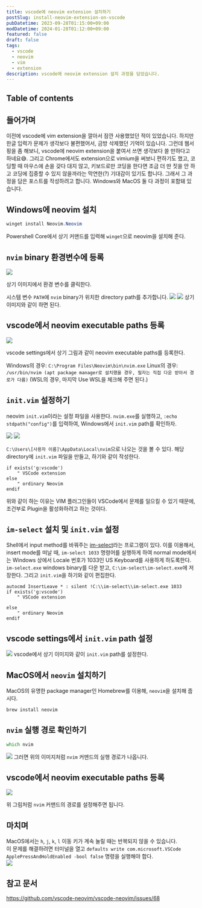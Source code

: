 ```yaml
---
title: vscode에 neovim extension 설치하기
postSlug: install-neovim-extension-on-vscode
pubDatetime: 2023-09-28T01:15:00+09:00
modDatetime: 2024-01-28T01:12:00+09:00
featured: false
draft: false
tags:
  - vscode
  - neovim
  - vim
  - extension
description: vscode에 neovim extension 설치 과정을 담았습니다.
---
```


## Table of contents

## 들어가며

이전에 vscode에 vim extension을 깔아서 잠깐 사용했었던 적이 있었습니다.
하지만 한글 입력가 문제가 생각보다 불편했어서, 금방 삭제했던 기억이 있습니다.
그런데 웹서핑을 좀 해보니, vscode에 neovim extension을 붙여서 쓰면 생각보다 쓸 만하다고 하네요😅.
그리고 Chrome에서도 extension으로 vimium을 써보니 편하기도 했고, 코딩할 때 마우스에 손을 갖다 대지 않고, 키보드로만 코딩을 한다면 조금 더 딴 짓을 안 하고 코딩에 집중할 수 있지 않을까라는 막연한(?) 기대감이 있기도 합니다.
그래서 그 과정을 담은 포스트를 작성하려고 합니다.
Windows와 MacOS 둘 다 과정이 포함돼 있습니다.

## Windows에 neovim 설치

```powershell
winget install Neovim.Neovim
```

Powershell Core에서 상기 커맨드를 입력해 `winget`으로 neovim을 설치해 준다.

## `nvim` binary 환경변수에 등록

![](https://res.cloudinary.com/gyunseo-blog/image/upload/v1698669625/install-neovim-extension-on-vscode-1695832925388.jpeg)

상기 이미지에서 환경 변수를 클릭한다.

시스템 변수 `PATH`에 `nvim` binary가 위치한 directory path를 추가합니다.
![](https://res.cloudinary.com/gyunseo-blog/image/upload/v1698669625/install-neovim-extension-on-vscode-1695833078369.jpeg)
![](https://res.cloudinary.com/gyunseo-blog/image/upload/v1698669625/install-neovim-extension-on-vscode-1695833307604.jpeg)
상기 이미지와 같이 하면 된다.

## vscode에서 neovim executable paths 등록

![](https://res.cloudinary.com/gyunseo-blog/image/upload/v1698669625/install-neovim-extension-on-vscode-1695833833572.jpeg)

vscode settings에서 상기 그림과 같이 neovim executable paths를 등록한다.

Windows의 경우: `C:\Program Files\Neovim\bin\nvim.exe`
Linux의 경우: `/usr/bin/nvim (apt package manager로 설치했을 경우, 필자는 직접 다운 받아서 경로가 다름)` (WSL의 경우, 마지막 Use WSL을 체크해 주면 된다.)

## `init.vim` 설정하기

neovim `init.vim`이라는 설정 파일을 사용한다.
`nvim.exe`를 실행하고, `:echo stdpath("config")`를 입력하여, Windows에서 `init.vim` path를 확인하자.

![](https://res.cloudinary.com/gyunseo-blog/image/upload/v1698669625/install-neovim-extension-on-vscode-1695877500411.jpeg)
![](https://res.cloudinary.com/gyunseo-blog/image/upload/v1698669625/install-neovim-extension-on-vscode-1695877517915.jpeg)

`C:\Users\[사용자 이름]\AppData\Local\nvim`으로 나오는 것을 볼 수 있다.
해당 directory에 `init.vim` 파일을 만들고, 하기와 같이 작성한다.

```vim
if exists('g:vscode')
    " VSCode extension
else
    " ordinary Neovim
endif
```

위와 같이 하는 이유는 VIM 플러그인들이 VSCode에서 문제를 일으킬 수 있기 때문에, 조건부로 Plugin을 활성화하려고 하는 것이다.

## `im-select` 설치 및 `init.vim` 설정

Shell에서 input method를 바꿔주는 [im-select](https://github.com/daipeihust/im-select)라는 프로그램이 있다.
이를 이용해서, insert mode를 떠날 때, `im-select 1033` 명령어를 실행하게 하여 normal mode에서는 Windows 상에서 Locale 번호가 1033인 US Keyboard를 사용하게 하도록한다.
`im-select.exe` windows binary를 다운 받고, `C:\im-select\im-select.exe`에 저장한다.
그리고 `init.vim`을 하기와 같이 편집한다.

```vim
autocmd InsertLeave * : silent !C:\\im-select\\im-select.exe 1033
if exists('g:vscode')
    " VSCode extension

else
    " ordinary Neovim
endif
```

## vscode settings에서 `init.vim` path 설정

![](https://res.cloudinary.com/gyunseo-blog/image/upload/v1698669625/install-neovim-extension-on-vscode-1695879355411.jpeg)
vscode에서 상기 이미지와 같이 `init.vim` path를 설정한다.

## MacOS에서 `neovim` 설치하기

MacOS의 유명한 package manager인 Homebrew를 이용해, `neovim`을 설치해 줍시다.

```zsh
brew install neovim
```

## `nvim` 실행 경로 확인하기

```zsh
which nvim
```

![](https://res.cloudinary.com/gyunseo-blog/image/upload/f_auto/v1706372513/image_ghvtdt.png)
그러면 위의 이미지처럼 `nvim` 커맨드의 실행 경로가 나옵니다.

## vscode에서 neovim executable paths 등록

![](https://res.cloudinary.com/gyunseo-blog/image/upload/f_auto/v1706372746/image_nm9rry.png)

위 그림처럼 `nvim` 커맨드의 경로를 설정해주면 됩니다.

## 마치며

MacOS에서는 `h`, `j`, `k`, `l` 이동 키가 계속 눌릴 때는 반복되지 않을 수 있습니다.  
이 문제를 해결하려면 터미널을 열고 `defaults write com.microsoft.VSCode ApplePressAndHoldEnabled -bool false` 명령을 실행해야 합다.  
![](https://res.cloudinary.com/gyunseo-blog/image/upload/f_auto/v1706375235/image_oxhhlw.png)

## 참고 문서

<https://github.com/vscode-neovim/vscode-neovim/issues/68>
